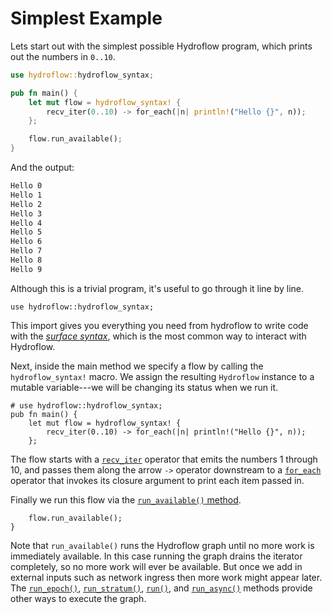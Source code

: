 # Simplest Example

Lets start out with the simplest possible Hydroflow program, which prints out
the numbers in `0..10`.

```rust
use hydroflow::hydroflow_syntax;

pub fn main() {
    let mut flow = hydroflow_syntax! {
        recv_iter(0..10) -> for_each(|n| println!("Hello {}", n));
    };

    flow.run_available();
}
```

And the output:
```txt
Hello 0
Hello 1
Hello 2
Hello 3
Hello 4
Hello 5
Hello 6
Hello 7
Hello 8
Hello 9
```

Although this is a trivial program, it's useful to go through it line by line.
```rust,ignore
use hydroflow::hydroflow_syntax;
```
This import gives you everything you need from hydroflow to write code with the 
[_surface syntax_](./surface_syntax.md), which is the most common way to interact
with Hydroflow.

Next, inside the main method we specify a flow by calling the 
`hydroflow_syntax!` macro. We assign the resulting `Hydroflow` instance to
a mutable variable---we will be changing its status when we run it.
```rust,ignore
# use hydroflow::hydroflow_syntax;
pub fn main() {
    let mut flow = hydroflow_syntax! {
        recv_iter(0..10) -> for_each(|n| println!("Hello {}", n));
    };
```
The flow starts with a [`recv_iter`](./surface_ops.md#recv_iter) operator that emits the 
numbers 1 through 10, and passes them along the arrow `->` operator downstream to a 
[`for_each`](./surface_ops.md#for_each) operator that invokes its closure argument to print each
item passed in.


Finally we run this flow via the [`run_available()` method](https://hydro-project.github.io/hydroflow/doc/hydroflow/scheduled/graph/struct.Hydroflow.html#method.run_available).
```rust,ignore
    flow.run_available();
}
```
Note that `run_available()` runs the Hydroflow graph until no more work is immediately
available. In this case running the graph drains the iterator completely, so no
more work will ever be available. But once we add in external inputs such as
network ingress then more work might appear later. The [`run_epoch()`](https://hydro-project.github.io/hydroflow/doc/hydroflow/scheduled/graph/struct.Hydroflow.html#method.run_epoch),
[`run_stratum()`](https://hydro-project.github.io/hydroflow/doc/hydroflow/scheduled/graph/struct.Hydroflow.html#method.run_stratum),
[`run()`](https://hydro-project.github.io/hydroflow/doc/hydroflow/scheduled/graph/struct.Hydroflow.html#method.run),
and [`run_async()`](https://hydro-project.github.io/hydroflow/doc/hydroflow/scheduled/graph/struct.Hydroflow.html#method.run_async)
methods provide other ways to execute the graph.